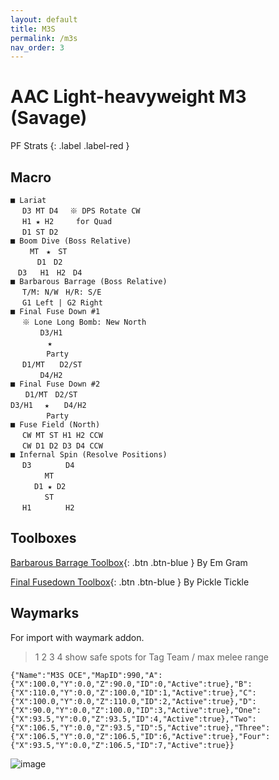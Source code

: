 ```yaml
---
layout: default
title: M3S
permalink: /m3s
nav_order: 3
---
```


# AAC Light-heavyweight M3 (Savage)

PF Strats 
{: .label .label-red }

## Macro

```
■ Lariat
　 D3 MT D4　 ※ DPS Rotate CW 
　 H1 ★ H2　　　for Quad
　 D1 ST D2
■ Boom Dive (Boss Relative)
 　　MT　★　ST
 　　　D1　D2
　D3   H1　H2　D4
■ Barbarous Barrage (Boss Relative)
　 T/M: N/W　H/R: S/E
　 G1 Left | G2 Right
■ Final Fuse Down #1
　 ※ Lone Long Bomb: New North
　　　　D3/H1
　　　　　★
　 　 　 Party
　 D1/MT　　D2/ST
　　　　D4/H2
■ Final Fuse Down #2
　　D1/MT　D2/ST
D3/H1 　★　　D4/H2
　 　 　 Party
■ Fuse Field (North)
　 CW MT ST H1 H2 CCW
　 CW D1 D2 D3 D4 CCW
■ Infernal Spin (Resolve Positions)
　 D3　　　 　D4
　　 　　MT
　 　 D1 ★ D2
　 　　　ST
　 H1　　　 　H2
```

## Toolboxes

[Barbarous Barrage Toolbox](https://raidplan.io/plan/CWX-puH0h72E14CF){: .btn .btn-blue }
By Em Gram

[Final Fusedown Toolbox](https://ff14.toolboxgaming.space/?id=400793777952271&preview=1){: .btn .btn-blue }
By Pickle Tickle

## Waymarks
For import with waymark addon.

> 1 2 3 4 show safe spots for Tag Team / max melee range
```
{"Name":"M3S OCE","MapID":990,"A":{"X":100.0,"Y":0.0,"Z":90.0,"ID":0,"Active":true},"B":{"X":110.0,"Y":0.0,"Z":100.0,"ID":1,"Active":true},"C":{"X":100.0,"Y":0.0,"Z":110.0,"ID":2,"Active":true},"D":{"X":90.0,"Y":0.0,"Z":100.0,"ID":3,"Active":true},"One":{"X":93.5,"Y":0.0,"Z":93.5,"ID":4,"Active":true},"Two":{"X":106.5,"Y":0.0,"Z":93.5,"ID":5,"Active":true},"Three":{"X":106.5,"Y":0.0,"Z":106.5,"ID":6,"Active":true},"Four":{"X":93.5,"Y":0.0,"Z":106.5,"ID":7,"Active":true}}
```

![image](https://github.com/user-attachments/assets/1c3db437-1fac-4cac-ab48-8b6d9746e99c)


